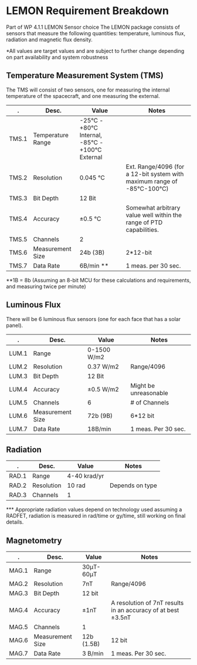 # LEMON Requirement Breakdown
Part of WP 4.1.1 LEMON Sensor choice
The LEMON package consists of sensors that measure the following quantities: temperature, luminous flux, radiation and magnetic flux density.

*All values are target values and are subject to further change depending on part availability and system robustness


## Temperature Measurement System (TMS)
The TMS will consist of two sensors, one for measuring the internal temperature of the spacecraft, and one measuring the external.

. | Desc. | Value | Notes
--|--|--|--
TMS.1 | Temperature Range | -25°C - +80°C Internal, -85°C - +100°C External | 
TMS.2 | Resolution | 0.045 °C | Ext. Range/4096 (for a 12-bit system with maximum range of -85°C-100°C)
TMS.3 | Bit Depth | 12 Bit | 
TMS.4 | Accuracy | ±0.5 °C | Somewhat arbitrary value well within the range of PTD capabilities.
TMS.5 | Channels | 2 | 
TMS.6 | Measurement Size | 24b (3B) | 2*12-bit
TMS.7 | Data Rate | 6B/min ** | 1  meas. per 30 sec.

**1B = 8b (Assuming an 8-bit MCU for these calculations and requirements, and measuring twice per minute)


## Luminous Flux
There will be 6 luminous flux sensors (one for each face that has a solar panel).

. | Desc. | Value | Notes
--|--|--|--
LUM.1 | Range | 0-1500 W/m2 | 
LUM.2 | Resolution | 0.37 W/m2 | Range/4096
LUM.3 | Bit Depth | 12 Bit | 
LUM.4 | Accuracy | ±0.5 W/m2 | Might be unreasonable
LUM.5 | Channels | 6 | # of Channels
LUM.6 | Measurement Size | 72b (9B) | 6*12 bit
LUM.7 | Data Rate | 18B/min | 1 meas. Per 30 sec.


## Radiation

. | Desc. | Value | Notes
--|--|--|--
RAD.1 | Range | 4-40 krad/yr | 
RAD.2 | Resolution | 10 rad | Depends on type
RAD.3 | Channels | 1 | 

*** Appropriate radiation values depend on technology used assuming a RADFET, radiation is measured in rad/time or gy/time, still working on final details.


## Magnetometry

. | Desc. | Value | Notes
--|--|--|--
MAG.1 | Range | 30μT-60μT | 
MAG.2 | Resolution | 7nT | Range/4096
MAG.3 | Bit Depth | 12 bit | 
MAG.4 | Accuracy | ±1nT | A resolution of 7nT results in an accuracy of at best ±3.5nT
MAG.5 | Channels | 1 | 
MAG.6 | Measurement Size | 12b (1.5B) | 12 bit
MAG.7 | Data Rate | 3 B/min | 1 meas. Per 30 sec.



